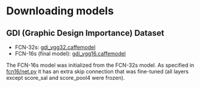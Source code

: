 # Downloading models

## GDI (Graphic Design Importance) Dataset

  * FCN-32s: [gdi_vgg32.caffemodel](http://visimportance.mit.edu/data/GDI/gdi_vgg32.caffemodel)
  * FCN-16s (final model): [gdi_vgg16.caffemodel](http://visimportance.mit.edu/data/GDI/gdi_vgg16.caffemodel)

The FCN-16s model was initialized from the FCN-32s model. As specified in [fcn16/net.py](https://github.com/cvzoya/visimportance/blob/master/gdi/fcn16/net.py) it has an extra skip connection that was fine-tuned (all layers except score_sal and score_pool4 were frozen).

